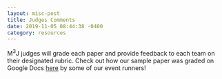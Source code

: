 ```yaml
---
layout: misc-post
title: Judges Comments
date: 2019-11-05 08:44:38 -0400
category: resources
---
```


<p>M<sup>3</sup>J judges will grade each paper and provide feedback to each team on their designated rubric. Check out how our sample paper was graded on Google Docs <a href="https://docs.google.com/document/d/1zNK_fMlLQLN0hPt7fXZE9HTNDQeJkcFiGRlD7KQFPug/edit?usp=sharing">here</a> by some of our event runners!
</p>